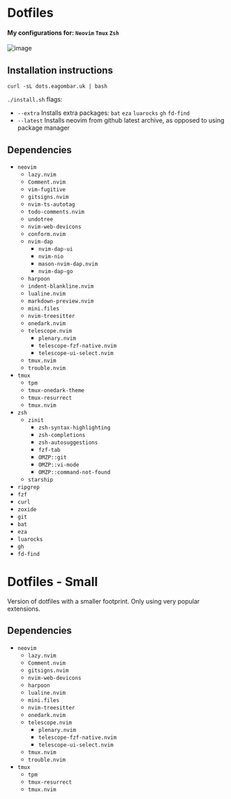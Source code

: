 # Dotfiles
#### My configurations for: `Neovim` `Tmux` `Zsh`

![image](https://github.com/user-attachments/assets/c0ee1f3e-c4dd-4929-81e0-e6ebbf8710b3)

## Installation instructions

```
curl -sL dots.eagombar.uk | bash
```

`./install.sh` flags:
- `--extra` Installs extra packages: `bat` `eza` `luarocks` `gh` `fd-find`
- `--latest` Installs neovim from github latest archive, as opposed to using package manager

## Dependencies

- `neovim`
    - `lazy.nvim`
    - `Comment.nvim`
    - `vim-fugitive`
    - `gitsigns.nvim`
    - `nvim-ts-autotag`
    - `todo-comments.nvim`
    - `undotree`
    - `nvim-web-devicons`
    - `conform.nvim`
    - `nvim-dap`
        - `nvim-dap-ui`
        - `nvim-nio`
        - `mason-nvim-dap.nvim`
        - `nvim-dap-go`
    - `harpoon`
    - `indent-blankline.nvim`
    - `lualine.nvim`
    - `markdown-preview.nvim`
    - `mini.files`
    - `nvim-treesitter`
    - `onedark.nvim`
    - `telescope.nvim`
        - `plenary.nvim`
        - `telescope-fzf-native.nvim`
        - `telescope-ui-select.nvim`
    - `tmux.nvim`
    - `trouble.nvim`
- `tmux`
    - `tpm`
    - `tmux-onedark-theme`
    - `tmux-resurrect`
    - `tmux.nvim`
- `zsh`
    - `zinit`
        - `zsh-syntax-highlighting`
        - `zsh-completions`
        - `zsh-autosuggestions`
        - `fzf-tab`
        - `OMZP::git`
        - `OMZP::vi-mode`
        - `OMZP::command-not-found`
    - `starship`
- `ripgrep`
- `fzf`
- `curl`
- `zoxide`
- `git`
- `bat`
- `eza`
- `luarocks`
- `gh`
- `fd-find`


# Dotfiles - Small
Version of dotfiles with a smaller footprint. Only using very popular extensions.

## Dependencies

- `neovim`
    - `lazy.nvim`
    - `Comment.nvim`
    - `gitsigns.nvim`
    - `nvim-web-devicons`
    - `harpoon`
    - `lualine.nvim`
    - `mini.files`
    - `nvim-treesitter`
    - `onedark.nvim`
    - `telescope.nvim`
        - `plenary.nvim`
        - `telescope-fzf-native.nvim`
        - `telescope-ui-select.nvim`
    - `tmux.nvim`
    - `trouble.nvim`
- `tmux`
    - `tpm`
    - `tmux-resurrect`
    - `tmux.nvim`
